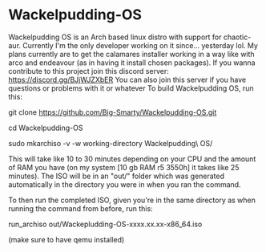 # Wackelpudding-OS
Wackelpudding OS is an Arch based linux distro with support for chaotic-aur.
Currently I'm the only developer working on it since... yesterday lol.
My plans currently are to get the calamares installer working in a way like with arco and endeavour (as in having it install chosen packages).
If you wanna contribute to this project join this discord server: https://discord.gg/BJjWJZXbER
You can also join this server if you have questions or problems with it or whatever
To build Wackelpudding OS, run this:

git clone https://github.com/Big-Smarty/Wackelpudding-OS.git

cd Wackelpudding-OS

sudo mkarchiso -v -w working-directory Wackelpudding\ OS/

This will take like 10 to 30 minutes depending on your CPU and the amount of RAM you have (on my system [10 gb RAM r5 3550h] it takes like 25 minutes).
The ISO will be in an "out/" folder which was generated automatically in the directory you were in when you ran the command.

To then run the completed ISO, given you're in the same directory as when running the command from before, run this:

run_archiso out/Wackepludding-OS-xxxx.xx.xx-x86_64.iso

(make sure to have qemu installed)

